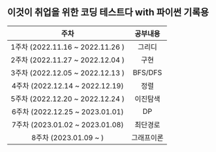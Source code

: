 ## 이것이 취업을 위한 코딩 테스트다 with 파이썬 기록용

|               주차               |  공부내용  |
| :------------------------------: | :--------: |
| 1주차 (2022.11.16 ~ 2022.11.26 ) |   그리디   |
| 2주차 (2022.11.27 ~ 2022.12.04 ) |    구현    |
| 3주차 (2022.12.05 ~ 2022.12.13 ) |  BFS/DFS   |
| 4주차 (2022.12.14 ~ 2022.12.19)  |    정렬    |
| 5주차 (2022.12.20 ~ 2022.12.24 ) |  이진탐색  |
| 6주차 (2022.12.25 ~ 2023.01.01)  |     DP     |
| 7주차 (2023.01.02 ~ 2023.01.08)  |  최단경로  |
|      8주차 (2023.01.09 ~ )       | 그래프이론 |
